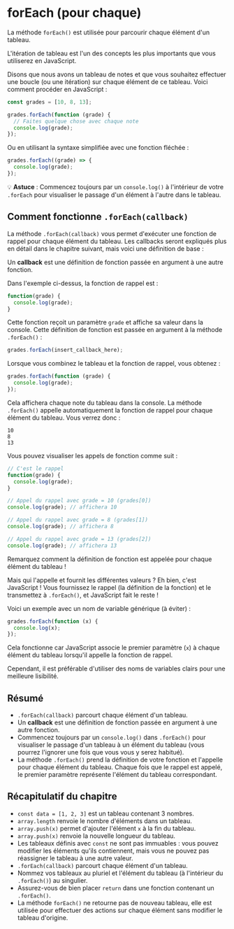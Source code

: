 # forEach (pour chaque)

La méthode `forEach()` est utilisée pour parcourir chaque élément d'un tableau.

L'itération de tableau est l'un des concepts les plus importants que vous utiliserez en JavaScript.

Disons que nous avons un tableau de notes et que vous souhaitez effectuer une boucle (ou une itération) sur chaque élément de ce tableau. Voici comment procéder en JavaScript :

```javascript
const grades = [10, 8, 13];

grades.forEach(function (grade) {
  // Faites quelque chose avec chaque note
  console.log(grade);
});
```

Ou en utilisant la syntaxe simplifiée avec une fonction fléchée :

```javascript
grades.forEach((grade) => {
  console.log(grade);
});
```

💡 **Astuce** : Commencez toujours par un `console.log()` à l'intérieur de votre `.forEach` pour visualiser le passage d'un élément à l'autre dans le tableau.

## Comment fonctionne `.forEach(callback)`

La méthode `.forEach(callback)` vous permet d'exécuter une fonction de rappel pour chaque élément du tableau. Les callbacks seront expliqués plus en détail dans le chapitre suivant, mais voici une définition de base :

Un **callback** est une définition de fonction passée en argument à une autre fonction.

Dans l'exemple ci-dessus, la fonction de rappel est :

```javascript
function(grade) {
  console.log(grade);
}
```

Cette fonction reçoit un paramètre `grade` et affiche sa valeur dans la console. Cette définition de fonction est passée en argument à la méthode `.forEach()` :

```javascript
grades.forEach(insert_callback_here);
```

Lorsque vous combinez le tableau et la fonction de rappel, vous obtenez :

```javascript
grades.forEach(function (grade) {
  console.log(grade);
});
```

Cela affichera chaque note du tableau dans la console. La méthode `.forEach()` appelle automatiquement la fonction de rappel pour chaque élément du tableau. Vous verrez donc :

```
10
8
13
```

Vous pouvez visualiser les appels de fonction comme suit :

```javascript
// C'est le rappel
function(grade) {
  console.log(grade);
}

// Appel du rappel avec grade = 10 (grades[0])
console.log(grade); // affichera 10

// Appel du rappel avec grade = 8 (grades[1])
console.log(grade); // affichera 8

// Appel du rappel avec grade = 13 (grades[2])
console.log(grade); // affichera 13
```

Remarquez comment la définition de fonction est appelée pour chaque élément du tableau !

Mais qui l'appelle et fournit les différentes valeurs ? Eh bien, c'est JavaScript ! Vous fournissez le rappel (la définition de la fonction) et le transmettez à `.forEach()`, et JavaScript fait le reste !

Voici un exemple avec un nom de variable générique (à éviter) :

```javascript
grades.forEach(function (x) {
  console.log(x);
});
```

Cela fonctionne car JavaScript associe le premier paramètre (`x`) à chaque élément du tableau lorsqu'il appelle la fonction de rappel.

Cependant, il est préférable d'utiliser des noms de variables clairs pour une meilleure lisibilité.

## Résumé

- `.forEach(callback)` parcourt chaque élément d'un tableau.
- Un **callback** est une définition de fonction passée en argument à une autre fonction.
- Commencez toujours par un `console.log()` dans `.forEach()` pour visualiser le passage d'un tableau à un élément du tableau (vous pourrez l'ignorer une fois que vous vous y serez habitué).
- La méthode `.forEach()` prend la définition de votre fonction et l'appelle pour chaque élément du tableau. Chaque fois que le rappel est appelé, le premier paramètre représente l'élément du tableau correspondant.

## Récapitulatif du chapitre

- `const data = [1, 2, 3]` est un tableau contenant 3 nombres.
- `array.length` renvoie le nombre d'éléments dans un tableau.
- `array.push(x)` permet d'ajouter l'élément `x` à la fin du tableau.
- `array.push(x)` renvoie la nouvelle longueur du tableau.
- Les tableaux définis avec `const` ne sont pas immuables : vous pouvez modifier les éléments qu'ils contiennent, mais vous ne pouvez pas réassigner le tableau à une autre valeur.
- `.forEach(callback)` parcourt chaque élément d'un tableau.
- Nommez vos tableaux au pluriel et l'élément du tableau (à l'intérieur du `.forEach()`) au singulier.
- Assurez-vous de bien placer `return` dans une fonction contenant un `.forEach()`.
- La méthode `forEach()` ne retourne pas de nouveau tableau, elle est utilisée pour effectuer des actions sur chaque élément sans modifier le tableau d'origine.
```

